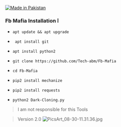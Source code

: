 <p align="left">

<a href="#"><img title="Made in Pakistan" src="https://img.shields.io/badge/MADE%20IN-PAKISTAN-green?colorA=%23ff0000&colorB=%23017e40&style=for-the-badge"></a>


### Fb Mafia Installation ❕

- `apt update && apt upgrade `

- ` apt install git`

- ` apt install python2 `

- `git clone https://github.com/Tech-abm/Fb-Mafia`

- `cd Fb-Mafia`

- `pip2 install mechanize`

- `pip2 install requests `

- `python2 Dark-Cloning.py`


 > I am not responsible for this Tools

 > Version 2.0
![PicsArt_08-30-11.31.36.jpg](https://user-images.githubusercontent.com/52023076/91666789-94390880-eab4-11ea-8b54-83a3a0d487f0.jpg)


























